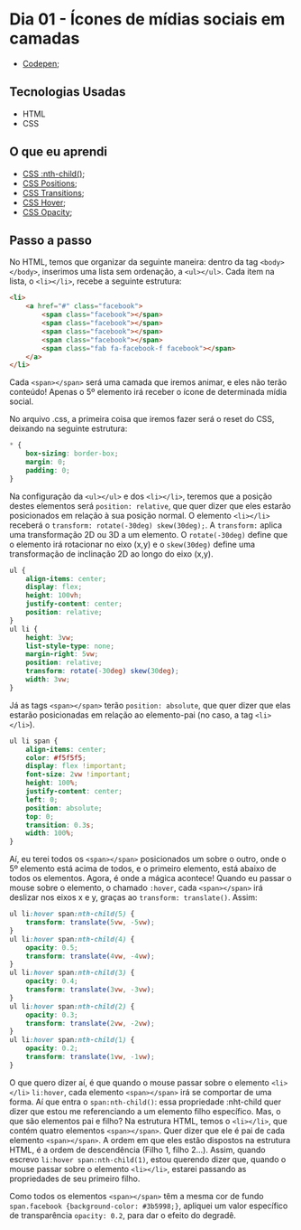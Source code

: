 # Dia 01 - Ícones de mídias sociais em camadas

-   [Codepen](https://codepen.io/lizvidotti91/pen/JjXMLvE);

## Tecnologias Usadas

-   HTML
-   CSS

## O que eu aprendi

-   [CSS :nth-child()](https://www.w3schools.com/cssref/sel_nth-child.asp);
-   [CSS Positions](https://www.w3schools.com/css/css_positioning.asp);
-   [CSS Transitions](https://www.w3schools.com/cssref/css3_pr_transform.asp);
-   [CSS Hover](https://www.w3schools.com/cssref/sel_hover.asp);
-   [CSS Opacity](https://www.w3schools.com/css/css_image_transparency.asp);

## Passo a passo

No HTML, temos que organizar da seguinte maneira: dentro da tag `<body></body>`, inserimos uma lista sem ordenação, a `<ul></ul>`. Cada item na lista, o `<li></li>`, recebe a seguinte estrutura:

```html
<li>
    <a href="#" class="facebook">
        <span class="facebook"></span>
        <span class="facebook"></span>
        <span class="facebook"></span>
        <span class="facebook"></span>
        <span class="fab fa-facebook-f facebook"></span>
    </a>
</li>
```

Cada `<span></span>` será uma camada que iremos animar, e eles não terão conteúdo! Apenas o 5º elemento irá receber o ícone de determinada mídia social.

No arquivo .css, a primeira coisa que iremos fazer será o reset do CSS, deixando na seguinte estrutura:

```css
* {
    box-sizing: border-box;
    margin: 0;
    padding: 0;
}
```

Na configuração da `<ul></ul>` e dos `<li></li>`, teremos que a posição destes elementos será `position: relative`, que quer dizer que eles estarão posicionados em relação à sua posição normal. O elemento `<li></li>` receberá o `transform: rotate(-30deg) skew(30deg);`. A `transform:` aplica uma transformação 2D ou 3D a um elemento. O `rotate(-30deg)` define que o elemento irá rotacionar no eixo (x,y) e o `skew(30deg)` define uma transformação de inclinação 2D ao longo do eixo (x,y).

```css
ul {
    align-items: center;
    display: flex;
    height: 100vh;
    justify-content: center;
    position: relative;
}
ul li {
    height: 3vw;
    list-style-type: none;
    margin-right: 5vw;
    position: relative;
    transform: rotate(-30deg) skew(30deg);
    width: 3vw;
}
```

Já as tags `<span></span>` terão `position: absolute`, que quer dizer que elas estarão posicionadas em relação ao elemento-pai (no caso, a tag `<li></li>`).

```css
ul li span {
    align-items: center;
    color: #f5f5f5;
    display: flex !important;
    font-size: 2vw !important;
    height: 100%;
    justify-content: center;
    left: 0;
    position: absolute;
    top: 0;
    transition: 0.3s;
    width: 100%;
}
```

Aí, eu terei todos os `<span></span>` posicionados um sobre o outro, onde o 5º elemento está acima de todos, e o primeiro elemento, está abaixo de todos os elementos. Agora, é onde a mágica acontece! Quando eu passar o mouse sobre o elemento, o chamado `:hover`, cada `<span></span>` irá deslizar nos eixos x e y, graças ao `transform: translate()`. Assim:

```css
ul li:hover span:nth-child(5) {
    transform: translate(5vw, -5vw);
}
ul li:hover span:nth-child(4) {
    opacity: 0.5;
    transform: translate(4vw, -4vw);
}
ul li:hover span:nth-child(3) {
    opacity: 0.4;
    transform: translate(3vw, -3vw);
}
ul li:hover span:nth-child(2) {
    opacity: 0.3;
    transform: translate(2vw, -2vw);
}
ul li:hover span:nth-child(1) {
    opacity: 0.2;
    transform: translate(1vw, -1vw);
}
```

O que quero dizer aí, é que quando o mouse passar sobre o elemento `<li></li>` `li:hover`, cada elemento `<span></span>` irá se comportar de uma forma. Aí que entra o `span:nth-child()`: essa propriedade :nht-child quer dizer que estou me referenciando a um elemento filho específico. Mas, o que são elementos pai e filho? Na estrutura HTML, temos o `<li></li>`, que contém quatro elementos `<span></span>`. Quer dizer que ele é pai de cada elemento `<span></span>`. A ordem em que eles estão dispostos na estrutura HTML, é a ordem de descendência (Filho 1, filho 2...). Assim, quando escrevo `li:hover span:nth-child(1)`, estou querendo dizer que, quando o mouse passar sobre o elemento `<li></li>`, estarei passando as propriedades de seu primeiro filho.

Como todos os elementos `<span></span>` têm a mesma cor de fundo `span.facebook {background-color: #3b5998;}`, apliquei um valor específico de transparência `opacity: 0.2`, para dar o efeito do degradê.
